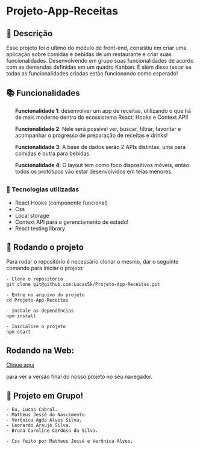 # Projeto-App-Receitas

## :memo: Descrição
Esse projeto foi o ultimo do módulo de front-end, consistiu em criar uma aplicação
sobre comidas e bebidas de um restaurante e criar suas funcionalidades. Desenvolvendo em grupo suas funcionalidades de acordo com as demandas definidas em um quadro Kanban. E além disso testar se todas as funcionalidades criadas estão funcionando como esperado!

## :books: Funcionalidades
<ol><b>Funcionalidade 1</b>: desenvolver um app de receitas, utilizando o que há de mais moderno dentro do ecossistema React: Hooks e Context API!</ol>
<ol><b>Funcionalidade 2</b>: Nele será possível ver, buscar, filtrar, favoritar e acompanhar o progresso de preparação de receitas e drinks!</ol>
<ol><b>Funcionalidade 3</b>: A base de dados serão 2 APIs distintas, uma para comidas e outra para bebidas.</ol>
<ol><b>Funcionalidade 4</b>: O layout tem como foco dispositivos móveis, então todos os protótipos vão estar desenvolvidos em telas menores.</ol>

## <h3>:wrench: Tecnologias utilizadas</h3>
- React Hooks (componente funcional)
- Css
- Local storage
- Context API para o gerenciamento de estado!
- React testing library

## :rocket: Rodando o projeto
Para rodar o repositório é necessário clonar o mesmo, dar o seguinte comando para iniciar o projeto:
```
- Clone o repositório
git clone git@github.com:Lucas5k/Projeto-App-Receitas.git

- Entre no arquivo do projeto
cd Projeto-App-Receitas

- Instale as dependências
npm install

- Inicialize o projeto
npm start

```
## Rodando na Web:

<a href="https://projeto-app-receitas.vercel.app/">Clique aqui</a><p>para ver a versão final do nosso projeto no seu navegador.</p>

<!-- ## :soon: Implementação futura
* O que será implementado na próxima sprint? -->

## :handshake: Projeto em Grupo!
    - Eu, Lucas Cabral. 
    - Matheus Jessé do Nascimento. 
    - Verônica Agda Alves Silva. 
    - Leonardo Araujo Silva. 
    - Bruna Caroline Cardoso da Silva.
    
    - Css feito por Matheus Jessé e Verônica Alves.

<!-- ## :dart: Status do projeto -->

